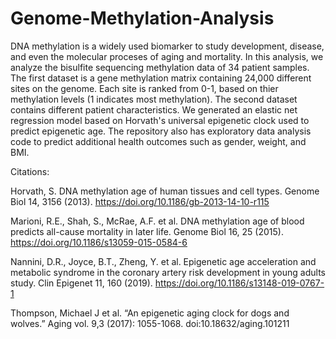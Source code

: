 # Genome-Methylation-Analysis
DNA methylation is a widely used biomarker to study development, disease, and even the molecular proceses of aging and mortality. In this analysis, we analyze the bisulfite sequencing methylation data of 34 patient samples. The first dataset is a gene methylation matrix containing 24,000 different sites on the genome. Each site is ranked from 0-1, based on thier methylation levels (1 indicates most methylation). The second dataset contains different patient characteristics. We generated an elastic net regression model based on Horvath's universal epigenetic clock used to predict epigenetic age. The repository also has exploratory data analysis code to predict additional health outcomes such as gender, weight, and BMI. 











Citations: 

Horvath, S. DNA methylation age of human tissues and cell types. Genome Biol 14, 3156 (2013). https://doi.org/10.1186/gb-2013-14-10-r115

Marioni, R.E., Shah, S., McRae, A.F. et al. DNA methylation age of blood predicts all-cause mortality in later life. Genome Biol 16, 25 (2015). https://doi.org/10.1186/s13059-015-0584-6

Nannini, D.R., Joyce, B.T., Zheng, Y. et al. Epigenetic age acceleration and metabolic syndrome in the coronary artery risk development in young adults study. Clin Epigenet 11, 160 (2019). https://doi.org/10.1186/s13148-019-0767-1

Thompson, Michael J et al. “An epigenetic aging clock for dogs and wolves.” Aging vol. 9,3 (2017): 1055-1068. doi:10.18632/aging.101211




